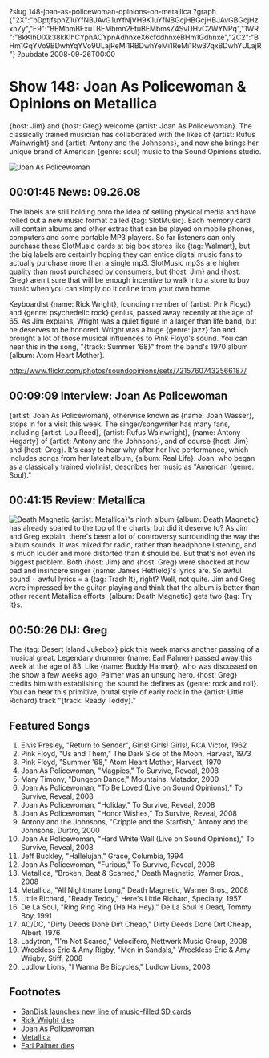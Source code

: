 ?slug 148-joan-as-policewoman-opinions-on-metallica
?graph {"2X":"bDptjfsphZ1uYfNBJAvG1uYfNjVH9K1uYfNBGcjHBGcjHBJAvGBGcjHzxnZy","F9":"BEMbmBFxuTBEMbmn2EtuBEMbmsZ4SvDHvC2WYNPq","1WR":"8kKlhDlXk38kKlhCYpnACYpnAdhnxeX6cfddhnxeBHm1Gdhnxe","2C2":"BHm1GqYVo9BDwhYqYVo9ULajReMi1RBDwhYeMi1ReMi1Rw37qxBDwhYULajR"}
?pubdate 2008-09-26T00:00

# Show 148: Joan As Policewoman & Opinions on Metallica
{host: Jim} and {host: Greg} welcome {artist: Joan As Policewoman}. The classically trained musician has collaborated with the likes of {artist: Rufus Wainwright} and {artist: Antony and the Johnsons}, and now she brings her unique brand of American {genre: soul} music to the Sound Opinions studio.

![Joan As Policewoman](//static.soundopinions.org/images/2008/joanaspolicewoman.jpg)

## 00:01:45 News: 09.26.08
The labels are still holding onto the idea of selling physical media and have rolled out a new music format called {tag: SlotMusic}. Each memory card will contain albums and other extras that can be played on mobile phones, computers and some portable MP3 players. So far listeners can only purchase these SlotMusic cards at big box stores like {tag: Walmart}, but the big labels are certainly hoping they can entice digital music fans to actually purchase more than a single mp3. SlotMusic mp3s are higher quality than most purchased by consumers, but {host: Jim} and {host: Greg} aren't sure that will be enough incentive to walk into a store to buy music when you can simply do it online from your own home.

Keyboardist {name: Rick Wright}, founding member of {artist: Pink Floyd} and {genre: psychedelic rock} genius, passed away recently at the age of 65. As Jim explains, Wright was a quiet figure in a larger than life band, but he deserves to be honored. Wright was a huge {genre: jazz} fan and brought a lot of those musical influences to Pink Floyd's sound. You can hear this in the song, "{track: Summer '68}" from the band's 1970 album {album: Atom Heart Mother}.

http://www.flickr.com/photos/soundopinions/sets/72157607432566187/

## 00:09:09 Interview: Joan As Policewoman
{artist: Joan As Policewoman}, otherwise known as {name: Joan Wasser}, stops in for a visit this week. The singer/songwriter has many fans, including {artist: Lou Reed}, {artist: Rufus Wainwright}, {name: Antony Hegarty} of {artist: Antony and the Johnsons}, and of course {host: Jim} and {host: Greg}. It's easy to hear why after her live performance, which includes songs from her latest album, {album: Real Life}. Joan, who began as a classically trained violinist, describes her music as "American {genre: Soul}." 

## 00:41:15 Review: Metallica
![Death Magnetic](//static.soundopinions.org/assets/148/1WR0.jpg "3996865/579367503")
{artist: Metallica}'s ninth album {album: Death Magnetic} has already soared to the top of the charts, but did it deserve to? As Jim and Greg explain, there's been a lot of controversy surrounding the way the album sounds. It was mixed for radio, rather than headphone listening, and is much louder and more distorted than it should be. But that's not even its biggest problem. Both {host: Jim} and {host: Greg} were shocked at how bad and insincere singer {name: James Hetfield}'s lyrics are. So awful sound + awful lyrics = a {tag: Trash It}, right? Well, not quite. Jim and Greg were impressed by the guitar-playing and think that the album is better than other recent Metallica efforts. {album: Death Magnetic} gets two {tag: Try It}s.

## 00:50:26 DIJ: Greg
The {tag: Desert Island Jukebox} pick this week marks another passing of a musical great. Legendary drummer {name: Earl Palmer} passed away this week at the age of 83. Like {name: Buddy Harman}, who was discussed on the show a few weeks ago, Palmer was an unsung hero. {host: Greg} credits him with establishing the sound he defines as {genre: rock and roll}. You can hear this primitive, brutal style of early rock in the {artist: Little Richard} track "{track: Ready Teddy}." 

## Featured Songs
1. Elvis Presley, "Return to Sender", Girls! Girls! Girls!, RCA Victor, 1962
2. Pink Floyd, "Us and Them," The Dark Side of the Moon, Harvest, 1973
3. Pink Floyd, "Summer '68," Atom Heart Mother, Harvest, 1970
4. Joan As Policewoman, "Magpies," To Survive, Reveal, 2008
5. Mary Timony, "Dungeon Dance," Mountains, Matador, 2000
6. Joan As Policewoman, "To Be Loved (Live on Sound Opinions)," To Survive, Reveal, 2008 
7. Joan As Policewoman, "Holiday," To Survive, Reveal, 2008
8. Joan As Policewoman, "Honor Wishes," To Survive, Reveal, 2008
9. Antony and the Johnsons, "Cripple and the Starfish," Antony and the Johnsons, Durtro, 2000
10. Joan As Policewoman, "Hard White Wall (Live on Sound Opinions)," To Survive, Reveal, 2008 
11. Jeff Buckley, "Hallelujah," Grace, Columbia, 1994
12. Joan As Policewoman, "Furious," To Survive, Reveal, 2008
13. Metallica, "Broken, Beat & Scarred," Death Magnetic, Warner Bros., 2008
14. Metallica, "All Nightmare Long," Death Magnetic, Warner Bros., 2008
15. Little Richard, "Ready Teddy," Here's Little Richard, Specialty, 1957
16. De La Soul, "Ring Ring Ring (Ha Ha Hey)," De La Soul is Dead, Tommy Boy, 1991
17. AC/DC, "Dirty Deeds Done Dirt Cheap," Dirty Deeds Done Dirt Cheap, Albert, 1976
18. Ladytron, "I'm Not Scared," Velocifero, Nettwerk Music Group, 2008
19. Wreckless Eric & Amy Rigby, "Men in Sandals," Wreckless Eric & Amy Wrigby, Stiff, 2008
20. Ludlow Lions, "I Wanna Be Bicycles," Ludlow Lions, 2008

## Footnotes
- [SanDisk launches new line of music-filled SD cards](http://techcrunch.com/2008/09/22/sandisks-slotmusic-microsd-cards-preloaded-with-music/)
- [Rick Wright dies](http://www.nytimes.com/2008/09/16/arts/music/16wright.html?_r=0)
- [Joan As Policewoman](http://www.joanaspolicewoman.com/)
- [Metallica](https://metallica.com/)
- [Earl Palmer dies](http://www.nytimes.com/2008/09/22/arts/music/22palmer.html)
